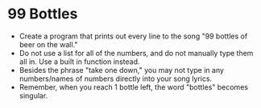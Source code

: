 # 99 Bottles #
* Create a program that prints out every line to the song "99 bottles of beer on the wall."
* Do not use a list for all of the numbers, and do not manually type them all in. Use a built in function instead.
* Besides the phrase "take one down," you may not type in any numbers/names of numbers directly into your song lyrics.
* Remember, when you reach 1 bottle left, the word "bottles" becomes singular.
